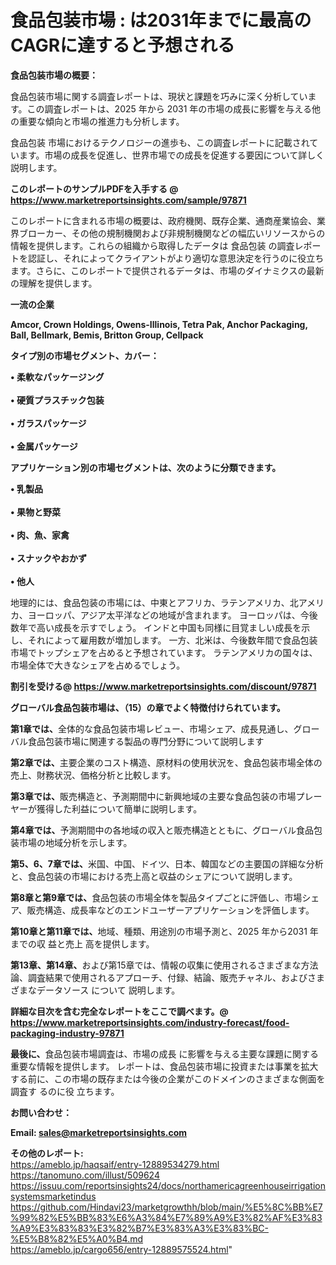 # 食品包装市場 : は2031年までに最高のCAGRに達すると予想される

<strong><b>食品包装市場の概要：</b></strong>

食品包装市場に関する調査レポートは、現状と課題を巧みに深く分析しています。この調査レポートは、2025 年から 2031 年の市場の成長に影響を与える他の重要な傾向と市場の推進力も分析します。

食品包装 市場におけるテクノロジーの進歩も、この調査レポートに記載されています。市場の成長を促進し、世界市場での成長を促進する要因について詳しく説明します。

<strong>このレポートのサンプルPDFを入手する @ <a href=https://www.marketreportsinsights.com/sample/97871>https://www.marketreportsinsights.com/sample/97871</a></strong>

このレポートに含まれる市場の概要は、政府機関、既存企業、通商産業協会、業界ブローカー、その他の規制機関および非規制機関などの幅広いリソースからの情報を提供します。これらの組織から取得したデータは 食品包装 の調査レポートを認証し、それによってクライアントがより適切な意思決定を行うのに役立ちます。さらに、このレポートで提供されるデータは、市場のダイナミクスの最新の理解を提供します。

<strong>一流の企業</strong>

<strong><b>Amcor, Crown Holdings, Owens-Illinois, Tetra Pak, Anchor Packaging, Ball, Bellmark, Bemis, Britton Group, Cellpack</b></strong>

<strong><b>タイプ別の市場セグメント、カバー：</b></strong>

<strong>• 柔軟なパッケージング<br><br>• 硬質プラスチック包装<br><br>• ガラスパッケージ<br><br>• 金属パッケージ</strong>

<strong><b>アプリケーション別の市場セグメントは、次のように分類できます。</b></strong>

<strong>• 乳製品<br><br>• 果物と野菜<br><br>• 肉、魚、家禽<br><br>• スナックやおかず<br><br>• 他人</strong>

 地理的には、食品包装の市場には、中東とアフリカ、ラテンアメリカ、北アメリカ、ヨーロッパ、アジア太平洋などの地域が含まれます。 ヨーロッパは、今後数年で高い成長を示すでしょう。 インドと中国も同様に目覚ましい成長を示し、それによって雇用数が増加します。 一方、北米は、今後数年間で食品包装市場でトップシェアを占めると予想されています。 ラテンアメリカの国々は、市場全体で大きなシェアを占めるでしょう。

<strong>割引を受ける@ <a href=https://www.marketreportsinsights.com/discount/97871>https://www.marketreportsinsights.com/discount/97871</a></strong>

<strong><b>グローバル食品包装市場は、（15）の章でよく特徴付けられています。</b></strong>

<strong><b>第</b></strong><strong><b>1章では、</b></strong>全体的な食品包装市場レビュー、市場シェア、成長見通し、グローバル食品包装市場に関連する製品の専門分野について説明します

<strong><b>第2章では、</b></strong>主要企業のコスト構造、原材料の使用状況を、食品包装市場全体の売上、財務状況、価格分析と比較します。

<strong><b>第3章では、</b></strong>販売構造と、予測期間中に新興地域の主要な食品包装の市場プレーヤーが獲得した利益について簡単に説明します。

<strong><b>第4章では、</b></strong>予測期間中の各地域の収入と販売構造とともに、グローバル食品包装市場の地域分析を示します。

<strong><b>第5、6、7章では、</b></strong>米国、中国、ドイツ、日本、韓国などの主要国の詳細な分析と、食品包装の市場における売上高と収益のシェアについて説明します。

<strong><b>第8章と第9章では、</b></strong>食品包装の市場全体を製品タイプごとに評価し、市場シェア、販売構造、成長率などのエンドユーザーアプリケーションを評価します。

<strong><b>第10章と第11章では、</b></strong>地域、種類、用途別の市場予測と、2025 年から2031 年までの収 益と売上 高を提供します。

<strong><b>第13章、第14章、</b></strong>および第15章では、情報の収集に使用されるさまざまな方法論、調査結果で使用されるアプローチ、付録、結論、販売チャネル、およびさまざまなデータソース について 説明します。

<strong>詳細な目次を含む完全なレポートをここで調べます。@ <a href=https://www.marketreportsinsights.com/industry-forecast/food-packaging-industry-97871>https://www.marketreportsinsights.com/industry-forecast/food-packaging-industry-97871</a></strong>

<strong><b>最後に、</b></strong>食品包装市場調査は、市場の成長 に影響を</a>与える主要な課題に関する重要な情報を提供します。 レポートは、食品包装市場に投資または事業を拡大する前に、この市場の既存または今後の企業がこのドメインのさまざまな側面を調査す るのに役 立ちます。

<strong><b>お問い合わせ：</b></strong>

<strong>Email: </strong><a href=mailto:sales@marketreportsinsights.com><strong>sales@marketreportsinsights.com</strong></a>

<strong>その他のレポート:</strong>
<br>
<a href=https://ameblo.jp/haqsaif/entry-12889534279.html>https://ameblo.jp/haqsaif/entry-12889534279.html</a>
<br>
<a href=https://tanomuno.com/illust/509624>https://tanomuno.com/illust/509624</a>
<br>
<a href=https://issuu.com/reportsinsights24/docs/northamericagreenhouseirrigationsystemsmarketindus>https://issuu.com/reportsinsights24/docs/northamericagreenhouseirrigationsystemsmarketindus</a>
<br>
<a href=https://github.com/Hindavi23/marketgrowthh/blob/main/%E5%8C%BB%E7%99%82%E5%BB%83%E6%A3%84%E7%89%A9%E3%82%AF%E3%83%A9%E3%83%83%E3%82%B7%E3%83%A3%E3%83%BC-%E5%B8%82%E5%A0%B4.md>https://github.com/Hindavi23/marketgrowthh/blob/main/%E5%8C%BB%E7%99%82%E5%BB%83%E6%A3%84%E7%89%A9%E3%82%AF%E3%83%A9%E3%83%83%E3%82%B7%E3%83%A3%E3%83%BC-%E5%B8%82%E5%A0%B4.md</a>
<br>
<a href=https://ameblo.jp/cargo656/entry-12889575524.html>https://ameblo.jp/cargo656/entry-12889575524.html</a>"
